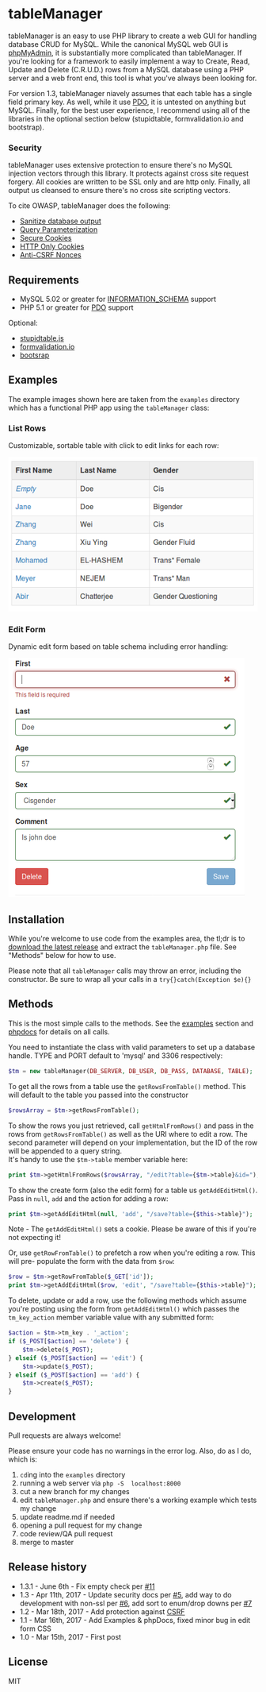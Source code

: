 # tableManager
tableManager is an easy to use PHP library to create a web GUI for handling database CRUD for MySQL. 
While the canonical MySQL web GUI is [phpMyAdmin](https://www.phpmyadmin.net/), it is substantially 
more complicated than tableManager.  If you're looking for a framework to easily implement a way to Create, 
Read, Update and Delete (C.R.U.D.) rows from a MySQL database using a PHP server and a web front end, this 
tool is what you've always been looking for.

For version 1.3, tableManager niavely assumes that each table has a single field primary key.  As well, 
while it use [PDO](http://php.net/manual/en/pdo.installation.php),  it is untested on anything but MySQL. 
Finally, for the best user experience, I recommend using all of the libraries in the optional section below 
(stupidtable, formvalidation.io and bootstrap).


### Security

tableManager uses extensive protection to ensure there's no MySQL injection vectors through this library. It protects against cross site request forgery. All cookies are written to be SSL only and are http only. Finally, all output us cleansed to ensure there's no cross site scripting vectors.

To cite OWASP, tableManager does the following:

* [Sanitize database output](https://www.owasp.org/index.php/XSS_(Cross_Site_Scripting)_Prevention_Cheat_Sheet#RULE_.236_-_Sanitize_HTML_Markup_with_a_Library_Designed_for_the_Job)
* [Query Parameterization](https://www.owasp.org/index.php/Query_Parameterization_Cheat_Sheet)
* [Secure Cookies](https://www.owasp.org/index.php/SecureFlag)
* [HTTP Only Cookies](https://www.owasp.org/index.php/HttpOnly)
* [Anti-CSRF Nonces](https://www.owasp.org/index.php/Cross-Site_Request_Forgery_(CSRF)_Prevention_Cheat_Sheet)

## Requirements
*  MySQL 5.02 or greater for [INFORMATION_SCHEMA](https://dev.mysql.com/doc/refman/5.7/en/information-schema.html)  support
*  PHP 5.1 or greater for [PDO](http://php.net/manual/en/pdo.installation.php) support

Optional:
* [stupidtable.js](https://joequery.github.io/Stupid-Table-Plugin/) 
* [formvalidation.io](http://formvalidation.io)
* [bootsrap](http://getbootstrap.com/)

## Examples

The example images shown here are taken from the ``examples`` directory which has a functional PHP app using the ``tableManager`` class:

### List Rows

Customizable, sortable table with click to edit links for each row:

![](./examples/rows.png)

### Edit Form

Dynamic edit form based on table schema including error handling:

![](./examples/edit.png)

## Installation 

While you're welcome to use code from the examples area, the tl;dr 
is to [download the latest release](https://github.com/Packet-Clearing-House/tableManager/releases/latest) and 
extract the ``tableManager.php`` file.  See "Methods" below for how to use.

Please note that all ``tableManager`` calls may throw an error, including the constructor.  Be sure to 
wrap all your calls in a ``try{}catch(Exception $e){}``

## Methods

This is the most simple calls to the methods.  See the [examples](https://github.com/Packet-Clearing-House/tableManager/tree/add-examples/examples) section and [phpdocs](https://github.com/Packet-Clearing-House/tableManager/tree/add-examples/phpdoc) for details on all calls.

You need to instantiate the class with valid parameters to set up a database handle. TYPE and PORT default 
to 'mysql' and 3306 respectively: 

```php
$tm = new tableManager(DB_SERVER, DB_USER, DB_PASS, DATABASE, TABLE);
```

To get all the rows from a table use the ``getRowsFromTable()`` method.  This will default to the table 
you passed into the constructor

```php
$rowsArray = $tm->getRowsFromTable();
```

To show the rows you just retrieved, call ``getHtmlFromRows()`` and pass in the rows 
from ``getRowsFromTable()`` as well as the URI where to edit a row.  The second parameter will 
depend on your implementation, but the ID of the row will be appended to a query string.  
It's handy to use the ``$tm->table`` member variable here:

```php
print $tm->getHtmlFromRows($rowsArray, "/edit?table={$tm->table}&id=");
```

To show the create form  (also the edit form) for a table us ``getAddEditHtml()``.  Pass 
in ``null``, ``add`` and the action for adding a row:

```php
print $tm->getAddEditHtml(null, 'add', "/save?table={$this->table}");
```

Note - The ``getAddEditHtml()`` sets a cookie. Please be aware of this if you're not expecting it!

Or, use ``getRowFromTable()`` to prefetch a row when you're editing a row.  This will pre-
populate the form with the data from ``$row``:

```php
$row = $tm->getRowFromTable($_GET['id']);
print $tm->getAddEditHtml($row, 'edit', "/save?table={$this->table}");
```

To delete, update or add a row, use the following methods which assume you're posting using 
the form from ``getAddEditHtml()`` which passes the ``tm_key_action`` member variable value with any submitted form:

```php
$action = $tm->tm_key . '_action';
if ($_POST[$action] == 'delete') {
    $tm->delete($_POST);
} elseif ($_POST[$action] == 'edit') {
    $tm->update($_POST);
} elseif ($_POST[$action] == 'add') {
    $tm->create($_POST);
}
```

## Development

Pull requests are always welcome! 

Please ensure your code has no warnings in the error log.  Also, do as I do, which is: 

1. ``cd``ing into the ``examples`` directory 
1. running a web server via ``php -S  localhost:8000``
1. cut a new branch for my changes
1. edit ``tableManager.php`` and ensure there's a working example which tests my change
1. update readme.md if needed
1. opening a pull request for my change
1. code review/QA pull request
1. merge to master



## Release history

* 1.3.1 - June 6th - Fix empty check per [#11](https://github.com/Packet-Clearing-House/tableManager/issues/11)
* 1.3 - Apr 11th, 2017 - Update security docs per [#5](https://github.com/Packet-Clearing-House/tableManager/issues/5), add way to do development with non-ssl per [#6](https://github.com/Packet-Clearing-House/tableManager/issues/6), add sort to enum/drop downs per [#7](https://github.com/Packet-Clearing-House/tableManager/issues/7)
* 1.2 - Mar 18th, 2017 - Add protection against [CSRF](https://www.owasp.org/index.php/Cross-Site_Request_Forgery_(CSRF))
* 1.1 - Mar 16th, 2017 - Add Examples & phpDocs, fixed minor bug in edit form CSS
* 1.0 - Mar 15th, 2017 - First post

## License 

MIT